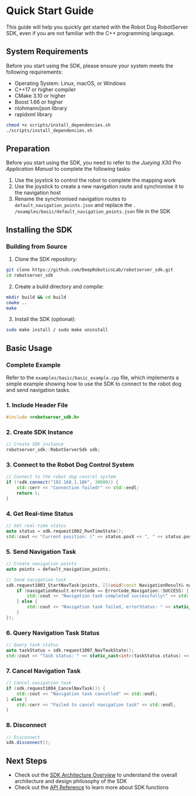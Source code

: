 # Quick Start Guide

This guide will help you quickly get started with the Robot Dog RobotServer SDK, even if you are not familiar with the C++ programming language.

## System Requirements

Before you start using the SDK, please ensure your system meets the following requirements:

- Operating System: Linux, macOS, or Windows
- C++17 or higher compiler
- CMake 3.10 or higher
- Boost 1.66 or higher
- nlohmann/json library
- rapidxml library

```bash
chmod +x scripts/install_dependencies.sh
./scripts/install_dependencies.sh
```

## Preparation

Before you start using the SDK, you need to refer to the *Jueying X30 Pro Application Manual* to complete the following tasks:

1. Use the joystick to control the robot to complete the mapping work
2. Use the joystick to create a new navigation route and synchronise it to the navigation host
3. Rename the synchronised navigation routes to `default_navigation_points.json` and replace the `. /examples/basic/default_navigation_points.json` file in the SDK

## Installing the SDK

### Building from Source

1. Clone the SDK repository:

```bash
git clone https://github.com/DeepRoboticsLab/robotserver_sdk.git
cd robotserver_sdk
```

2. Create a build directory and compile:

```bash
mkdir build && cd build
cmake ..
make
```

3. Install the SDK (optional):

```bash
sudo make install / sudo make uninstall
```

## Basic Usage

### Complete Example

Refer to the `examples/basic/basic_example.cpp` file, which implements a simple example showing how to use the SDK to connect to the robot dog and send navigation tasks.

### 1. Include Header File

```cpp
#include <robotserver_sdk.h>
```

### 2. Create SDK Instance

```cpp
// Create SDK instance
robotserver_sdk::RobotServerSdk sdk;
```

### 3. Connect to the Robot Dog Control System

```cpp
// Connect to the robot dog control system
if (!sdk.connect("192.168.1.106", 30000)) {
    std::cerr << "Connection failed!" << std::endl;
    return 1;
}
```

### 4. Get Real-time Status

```cpp
// Get real-time status
auto status = sdk.request1002_RunTimeState();
std::cout << "Current position: (" << status.posX << ", " << status.posY << ", " << status.posZ << ")" << std::endl;
```

### 5. Send Navigation Task

```cpp
// Create navigation points
auto points = default_navigation_points;

// Send navigation task
sdk.request1003_StartNavTask(points, [](void(const NavigationResult& navigationResult)) {
    if (navigationResult.errorCode == ErrorCode_Navigation::SUCCESS) {
        std::cout << "Navigation task completed successfully!" << std::endl;
    } else {
        std::cout << "Navigation task failed, errorStatus: " << static_cast<int>(navigationResult.errorStatus) << std::endl;
    }
});
```

### 6. Query Navigation Task Status

```cpp
// Query task status
auto taskStatus = sdk.request1007_NavTaskState();
std::cout << "Task status: " << static_cast<int>(taskStatus.status) << std::endl;
```

### 7. Cancel Navigation Task

```cpp
// Cancel navigation task
if (sdk.request1004_CancelNavTask()) {
    std::cout << "Navigation task cancelled" << std::endl;
} else {
    std::cerr << "Failed to cancel navigation task" << std::endl;
}
```

### 8. Disconnect

```cpp
// Disconnect
sdk.disconnect();
```

## Next Steps

- Check out the [SDK Architecture Overview](architecture.en.md) to understand the overall architecture and design philosophy of the SDK
- Check out the [API Reference](api_reference.en.md) to learn more about SDK functions
